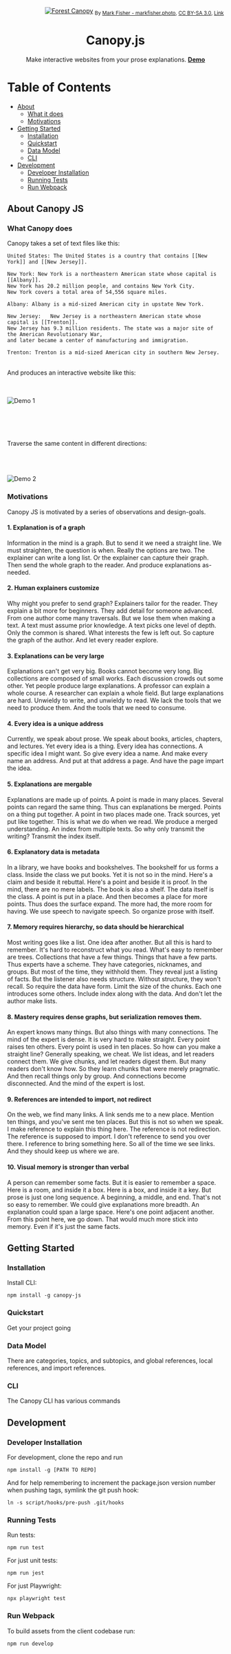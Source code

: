 <div align="right">
<a href="https://en.wikipedia.org/wiki/Canopy_(biology)#/media/File:JigsawCanopy.jpg">
<img src="https://upload.wikimedia.org/wikipedia/commons/thumb/e/ef/JigsawCanopy.jpg/2560px-JigsawCanopy.jpg" title="The canopy in Sepilok Orangutan Rehabilitation Centre in the Malaysian Sabah District of North Borneo, 25 July 2010." alt="Forest Canopy" width="auto" height="auto"/></a>
<sub>
  By
  <a rel="nofollow" class="external text" href="https://markfisher.photo">Mark Fisher - markfisher.photo</a>,
  <a href="https://creativecommons.org/licenses/by-sa/3.0" title="Creative Commons Attribution-Share Alike 3.0">CC BY-SA 3.0</a>,
  <a href="https://commons.wikimedia.org/w/index.php?curid=18189052">Link</a>
</sub>
</div>
<div align="center">
<h1>Canopy.js</h1>
<p> Make interactive websites from your prose explanations. <b><a href="#">Demo</a></b></p>
</div>

# Table of Contents

- [About](#about-canopy-js)
  * [What it does](#what-it-does)
  * [Motivations](#motivations)
- [Getting Started](#getting-started)
  * [Installation](#installation)
  * [Quickstart](#quickstart)
  * [Data Model](#data-model)
  * [CLI](#cli)
- [Development](#development)
  * [Developer Installation](#developer-installation)
  * [Running Tests](#running-tests)
  * [Run Webpack](#run-webpack)

## About Canopy JS

### What Canopy does

Canopy takes a set of text files like this:


```
United States: The United States is a country that contains [[New York]] and [[New Jersey]].

New York: New York is a northeastern American state whose capital is [[Albany]].
New York has 20.2 million people, and contains New York City.
New York covers a total area of 54,556 square miles.

Albany: Albany is a mid-sized American city in upstate New York.

New Jersey:   New Jersey is a northeastern American state whose capital is [[Trenton]].
New Jersey has 9.3 million residents. The state was a major site of the American Revolutionary War,
and later became a center of manufacturing and immigration.

Trenton: Trenton is a mid-sized American city in southern New Jersey.

```
<br>
And produces an interactive website like this:
<br>
<br>
<br>

![Demo 1](./readme/demo1.gif)

<br>
<br>
<br>
<br>
Traverse the same content in different directions:
<br>
<br>
<br>
<br>

![Demo 2](./readme/demo2.gif)

### Motivations

Canopy JS is motivated by a series of observations and design-goals.

#### 1. Explanation is of a graph

Information in the mind is a graph.
But to send it we need a straight line.
We must straighten, the question is when.
Really the options are two.
The explainer can write a long list.
Or the explainer can capture their graph.
Then send the whole graph to the reader.
And produce explanations as-needed.

#### 2. Human explainers customize

Why might you prefer to send graph?
Explainers tailor for the reader.
They explain a bit more for beginners.
They add detail for someone advanced.
From one author come many traversals.
But we lose them when making a text.
A text must assume prior knowledge.
A text picks one level of depth.
Only the common is shared.
What interests the few is left out.
So capture the graph of the author.
And let every reader explore.

#### 3. Explanations can be very large

Explanations can't get very big.
Books cannot become very long.
Big collections are composed of small works.
Each discussion crowds out some other.
Yet people produce large explanations.
A professor can explain a whole course.
A researcher can explain a whole field.
But large explanations are hard.
Unwieldy to write, and unwieldy to read.
We lack the tools that we need to produce them.
And the tools that we need to consume.

#### 4. Every idea is a unique address

Currently, we speak about prose.
We speak about books, articles, chapters, and lectures.
Yet every idea is a thing.
Every idea has connections.
A specific idea I might want.
So give every idea a name.
And make every name an address.
And put at that address a page.
And have the page impart the idea.

#### 5. Explanations are mergable

Explanations are made up of points.
A point is made in many places.
Several points can regard the same thing.
Thus can explanations be merged.
Points on a thing put together.
A point in two places made one.
Track sources, yet put like together.
This is what we do when we read.
We produce a merged understanding.
An index from multiple texts.
So why only transmit the writing?
Transmit the index itself.

#### 6. Explanatory data is metadata

In a library, we have books and bookshelves.
The bookshelf for us forms a class.
Inside the class we put books.
Yet it is not so in the mind.
Here's a claim and beside it rebuttal.
Here's a point and beside it is proof.
In the mind, there are no mere labels.
The book is also a shelf.
The data itself is the class.
A point is put in a place.
And then becomes a place for more points.
Thus does the surface expand.
The more had, the more room for having.
We use speech to navigate speech.
So organize prose with itself.

#### 7. Memory requires hierarchy, so data should be hierarchical

Most writing goes like a list.
One idea after another.
But all this is hard to remember.
It's hard to reconstruct what you read.
What's easy to remember are trees.
Collections that have a few things.
Things that have a few parts.
Thus experts have a scheme.
They have categories, nicknames, and groups.
But most of the time, they withhold them.
They reveal just a listing of facts.
But the listener also needs structure.
Without structure, they won't recall.
So require the data have form.
Limit the size of the chunks.
Each one introduces some others.
Include index along with the data.
And don't let the author make lists.

#### 8. Mastery requires dense graphs, but serialization removes them.

An expert knows many things.
But also things with many connections.
The mind of the expert is dense.
It is very hard to make straight.
Every point raises ten others.
Every point is used in ten places.
So how can you make a straight line?
Generally speaking, we cheat.
We list ideas, and let readers connect them.
We give chunks, and let readers digest them.
But many readers don't know how.
So they learn chunks that were merely pragmatic.
And then recall things only by group.
And connections become disconnected.
And the mind of the expert is lost.

#### 9. References are intended to import, not redirect

On the web, we find many links.
A link sends me to a new place.
Mention ten things, and you've sent me ten places.
But this is not so when we speak.
I make reference to explain this thing here.
The reference is not redirection.
The reference is supposed to import.
I don't reference to send you over there.
I reference to bring something here.
So all of the time we see links.
And they should keep us where we are.

#### 10. Visual memory is stronger than verbal

A person can remember some facts.
But it is easier to remember a space.
Here is a room, and inside it a box.
Here is a box, and inside it a key.
But prose is just one long sequence.
A beginning, a middle, and end.
That's not so easy to remember.
We could give explanations more breadth.
An explanation could span a large space.
Here's one point adjacent another.
From this point here, we go down.
That would much more stick into memory.
Even if it's just the same facts.

## Getting Started

### Installation

Install CLI:

```
npm install -g canopy-js
```

### Quickstart

Get your project going

### Data Model

There are categories, topics, and subtopics, and global references, local references, and import references.

### CLI

The Canopy CLI has various commands

## Development

### Developer Installation

For development, clone the repo and run

```
npm install -g [PATH TO REPO]
```

And for help remembering to increment the package.json version number when pushing tags, symlink the git push hook:
```
ln -s script/hooks/pre-push .git/hooks
```
### Running Tests

Run tests:
```
npm run test
```

For just unit tests:

```
npm run jest
```

For just Playwright:
```
npx playwright test
```

### Run Webpack

To build assets from the client codebase run:
```
npm run develop
```
